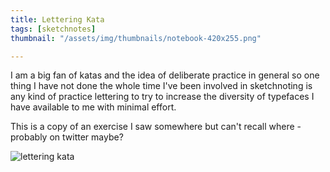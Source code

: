 ```yaml
---
title: Lettering Kata
tags: [sketchnotes]
thumbnail: "/assets/img/thumbnails/notebook-420x255.png"

---
```


I am a big fan of katas and the idea of deliberate practice in general so
one thing I have not done the whole time I've been involved in sketchnoting
is any kind of practice lettering to try to increase the diversity of typefaces I have available to me with minimal effort.

This is a copy of an exercise I saw somewhere but can't recall where - probably
on twitter maybe?

<img src="/assets/img/posts/lettering-kata/lettering-kata.png" alt="lettering kata" class="u-max-full-width" />
